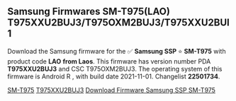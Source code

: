 <h2>Samsung Firmwares SM-T975(LAO) T975XXU2BUJ3/T975OXM2BUJ3/T975XXU2BUI1</h2>
Download the Samsung firmware for the ✅ <strong>Samsung SSP </strong> ⭐ <strong>SM-T975</strong> with product code <strong>LAO</strong> <strong> from Laos</strong>. This firmware has version number PDA <strong>T975XXU2BUJ3</strong> and CSC T975OXM2BUJ3. The operating system of this firmware is Android R , with build date 2021-11-01. Changelist <strong>22501734</strong>.


[SM-T975](https://samfirm.shop/samsung/model/SM-T975)
[T975XXU2BUJ3](https://samfirm.shop/samsung/pda/T975XXU2BUJ3)
[Download Firmware Samsung SSP SM-T975](https://samfirm.shop/samsung/firmware/470272)
